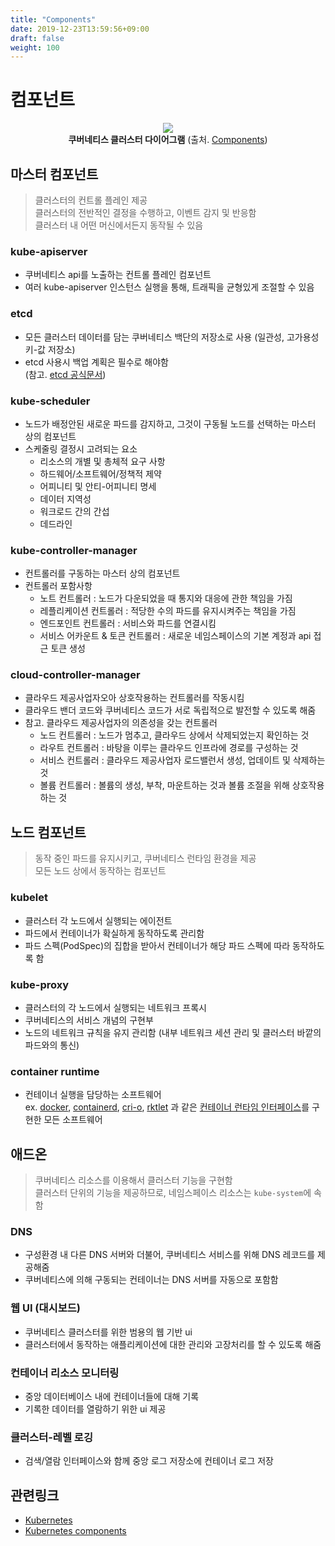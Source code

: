 ```yaml
---
title: "Components"
date: 2019-12-23T13:59:56+09:00
draft: false
weight: 100
---
```


# 컴포넌트 

<div style="text-align:center" >
    <img src="/static/images/kubernetes/clusterdiagram.png" />
    <div><b>쿠버네티스 클러스터 다이어그램</b> (출처. <a href="https://kubernetes.io/ko/docs/concepts/overview/components/">Components</a>)</div>
</div>

## 마스터 컴포넌트 

> 클러스터의 컨트롤 플레인 제공  
> 클러스터의 전반적인 결정을 수행하고, 이벤트 감지 및 반응함   
> 클러스터 내 어떤 머신에서든지 동작될 수 있음 

### kube-apiserver

- 쿠버네티스 api를 노출하는 컨트롤 플레인 컴포넌트
- 여러 kube-apiserver 인스턴스 실행을 통해, 트래픽을 균형있게 조절할 수 있음 

### etcd 

- 모든 클러스터 데이터를 담는 쿠버네티스 백단의 저장소로 사용 (일관성, 고가용성 키-값 저장소)
- etcd 사용시 백업 계획은 필수로 해야함  
(참고. [etcd 공식문서](https://github.com/etcd-io/etcd/blob/master/Documentation/docs.md))
 
### kube-scheduler
 
- 노드가 배정안된 새로운 파드를 감지하고, 그것이 구동될 노드를 선택하는 마스터 상의 컴포넌트 
- 스케줄링 결정시 고려되는 요소
    - 리소스의 개별 및 총체적 요구 사항
    - 하드웨어/소프트웨어/정책적 제약 
    - 어피니티 및 안티-어피니티 명세
    - 데이터 지역성
    - 워크로드 간의 간섭 
    - 데드라인 
    
### kube-controller-manager

- 컨트롤러를 구동하는 마스터 상의 컴포넌트 
- 컨트롤러 포함사항 
    - 노트 컨트롤러 : 노드가 다운되었을 때 통지와 대응에 관한 책임을 가짐 
    - 레플리케이션 컨트롤러 : 적당한 수의 파드를 유지시켜주는 책임을 가짐 
    - 엔드포인트 컨트롤러 : 서비스와 파드를 연결시킴 
    - 서비스 어카운트 & 토큰 컨트롤러 : 새로운 네임스페이스의 기본 계정과 api 접근 토큰 생성

### cloud-controller-manager

- 클라우드 제공사업자오아 상호작용하는 컨트롤러를 작동시킴 
- 클라우드 밴더 코드와 쿠버네티스 코드가 서로 독립적으로 발전할 수 있도록 해줌 
- 참고. 클라우드 제공사업자의 의존성을 갖는 컨트롤러
    - 노드 컨트롤러 : 노드가 멈추고, 클라우드 상에서 삭제되었는지 확인하는 것
    - 라우트 컨트롤러 : 바탕을 이루는 클라우드 인프라에 경로를 구성하는 것
    - 서비스 컨트롤러 : 클라우드 제공사업자 로드밸런서 생성, 업데이트 및 삭제하는 것 
    - 볼륨 컨트롤러 : 볼륨의 생성, 부착, 마운트하는 것과 볼륨 조절을 위해 상호작용하는 것 

## 노드 컴포넌트 

> 동작 중인 파드를 유지시키고, 쿠버네티스 런타임 환경을 제공  
> 모든 노드 상에서 동작하는 컴포넌트 

### kubelet

- 클러스터 각 노드에서 실행되는 에이전트 
- 파드에서 컨테이너가 확실하게 동작하도록 관리함 
- 파드 스펙(PodSpec)의 집합을 받아서 컨테이너가 해당 파드 스펙에 따라 동작하도록 함 

### kube-proxy

- 클러스터의 각 노드에서 실행되는 네트워크 프록시 
- 쿠버네티스의 서비스 개념의 구현부 
- 노드의 네트워크 규칙을 유지 관리함 (내부 네트워크 세션 관리 및 클러스터 바깥의 파드와의 통신)

### container runtime

- 컨테이너 실행을 담당하는 소프트웨어   
ex. [docker](https://www.docker.com/), [containerd](https://containerd.io/), [cri-o](https://cri-o.io/), [rktlet](https://github.com/kubernetes-retired/rktlet) 과 같은 
[컨테이너 런타임 인터페이스](https://github.com/kubernetes/community/blob/master/contributors/devel/sig-node/container-runtime-interface.md)를 구현한 모든 소프트웨어  

## 애드온 

> 쿠버네티스 리소스를 이용해서 클러스터 기능을 구현함  
> 클러스터 단위의 기능을 제공하므로, 네임스페이스 리소스는 `kube-system`에 속함 

### DNS

- 구성환경 내 다른 DNS 서버와 더불어, 쿠버네티스 서비스를 위해 DNS 레코드를 제공해줌 
- 쿠버네티스에 의해 구동되는 컨테이너는 DNS 서버를 자동으로 포함함 

### 웹 UI (대시보드)

- 쿠버네티스 클러스터를 위한 범용의 웹 기반 ui
- 클러스터에서 동작하는 애플리케이션에 대한 관리와 고장처리를 할 수 있도록 해줌 

### 컨테이너 리소스 모니터링

- 중앙 데이터베이스 내에 컨테이너들에 대해 기록
- 기록한 데이터를 열람하기 위한 ui 제공 

### 클러스터-레벨 로깅 

- 검색/열람 인터페이스와 함께 중앙 로그 저장소에 컨테이너 로그 저장 

## 관련링크
- [Kubernetes](https://kubernetes.io/)
- [Kubernetes components](https://kubernetes.io/ko/docs/concepts/overview/components/)


